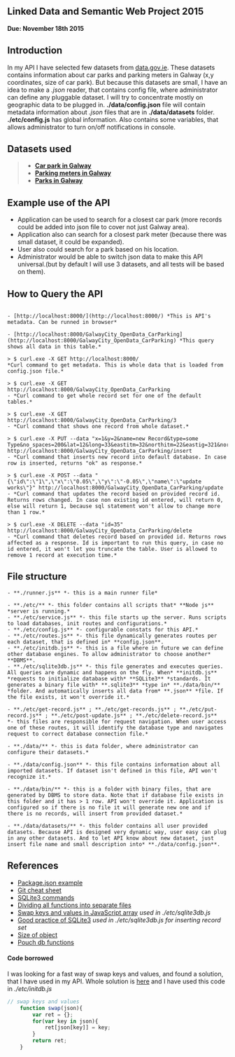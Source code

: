 ## Linked Data and Semantic Web Project 2015

**Due: November 18th 2015**

## Introduction

In my API I have selected few datasets from [data.gov.ie](https://data.gov.ie/data). These datasets contains information about car parks and parking meters in Galway (x,y coordinates, size of car park). But because this datasets are small, I have an idea to make a *.json* reader, that contains config file, where administrator can define any pluggable dataset. I will try to concentrate mostly on geographic data to be plugged in. 
**./data/config.json** file will contain metadata information about *.json* files that are in **./data/datasets** folder.
**./etc/config.js** has global information. Also contains some variables, that allows administrator to turn on/off notifications in console.

## Datasets used

> - [**Car park in Galway**](https://data.gov.ie/dataset/galway-city-car-parking-locations)
> - [**Parking meters in Galway**](https://data.gov.ie/dataset/galway-city-parking-meter-locations)
> - [**Parks in Galway**](https://data.gov.ie/dataset/parks-in-galway-city)

## Example use of the API

- Application can be used to search for a closest car park (more records could be added into json file to cover not just Galway area).
- Application also can search for a closest park meter (because there was small dataset, it could be expanded).
- User also could search for a park based on his location.
- Administrator would be able to switch json data to make this API universal.(but by default I will use 3 datasets, and all tests will be based on them).

## How to Query the API

```text

- [http://localhost:8000/](http://localhost:8000/) *This is API's metadata. Can be runned in browser*

- [http://localhost:8000/GalwayCity_OpenData_CarParking](http://localhost:8000/GalwayCity_OpenData_CarParking) *This query shows all data in this table.*

> $ curl.exe -X GET http://localhost:8000/
*Curl command to get metadata. This is whole data that is loaded from config.json file.*

> $ curl.exe -X GET http://localhost:8000/GalwayCity_OpenData_CarParking
- *Curl command to get whole record set for one of the default tables.*

> $ curl.exe -X GET http://localhost:8000/GalwayCity_OpenData_CarParking/3
- *Curl command that shows one record from whole dataset.*

> $ curl.exe -X PUT --data "x=1&y=2&name=new Record&type=some Type&no_spaces=200&lat=12&long=33&eastitm=32&northitm=22&eastig=321&northig=432" http://localhost:8000/GalwayCity_OpenData_CarParking/insert
- *Curl command that inserts new record into default database. In case row is inserted, returns "ok" as response.*

> $ curl.exe -X POST --data "{\"id\":\"1\",\"x\":\"0.05\",\"y\":\"-0.05\",\"name\":\"update works\"}" http://localhost:8000/GalwayCity_OpenData_CarParking/update
- *Curl command that updates the record based on provided record id. Returns rows changed. In case non existing id entered, will return 0, else will return 1, because sql statement won't allow to change more than 1 row.*

> $ curl.exe -X DELETE --data "id=35" http://localhost:8000/GalwayCity_OpenData_CarParking/delete
- *Curl command that deletes record based on provided id. Returns rows affected as a response. Id is important to run this query, in case no id entered, it won't let you truncate the table. User is allowed to remove 1 record at execution time.*
```


## File structure

```text
- **./runner.js** *- this is a main runner file*

- **./etc/** *- this folder contains all scripts that* **Node js** *server is running.*
- **./etc/service.js** *- this file starts up the server. Runs scripts to load databases, init routes and configurations.*
- **./etc/config.js** *- configurable constats for this API.*
- **./etc/routes.js** *- this file dynamically generates routes per each dataset, that is defined in* **config.json**.
- **./etc/initdb.js** *- this is a file where in future we can define other database engines. To allow administrator to choose another* **DBMS**.
- **./etc/sqlite3db.js** *- this file generates and executes queries. All queries are dynamic and happens on the fly. When* **initdb.js** *requests to initialize database with* **SQLite3** *standards. It generates a binary file with* **.sqlite3** *type in* **./data/bin/** *folder. And automatically inserts all data from* **.json** *file. If the file exists, it won't override it.*

- **./etc/get-record.js** ; **./etc/get-records.js** ; **./etc/put-record.js** ; **./etc/post-update.js** ; **./etc/delete-record.js** 
*- this files are responsible for request navigation. When user access one of these routes, it will identify the database type and navigates request to correct database connection file.*

- **./data/** *- this is data folder, where administrator can configure their datasets.*

- **./data/config.json** *- this file contains information about all imported datasets. If dataset isn't defined in this file, API won't recognize it.*

- **./data/bin/** *- this is a folder with binary files, that are generated by DBMS to store data. Note that if database file exists in this folder and it has > 1 row. API won't override it. Application is configured so if there is no file it will generate new one and if there is no records, will insert from provided dataset.*

- **./data/datasets/** *- this folder contains all user provided datasets. Because API is designed very dynamic way, user easy can plug in any other datasets. And to let API know about new dataset, just insert file name and small description into* **./data/config.json**.
```

## References

- [Package.json example](http://browsenpm.org/package.json)
- [Git cheat sheet](https://training.github.com/kit/downloads/github-git-cheat-sheet.pdf)
- [SQLite3 commands](http://blog.modulus.io/nodejs-and-sqlite)
- [Dividing all functions into separate files](http://stackoverflow.com/questions/5797852/in-node-js-how-do-i-include-functions-from-my-other-files)
- [Swap keys and values in JavaScript array](http://stackoverflow.com/questions/23013573/swap-key-with-value-json) *used in ./etc/sqlite3db.js*
- [Good practice of SQLite3](https://github.com/WebReflection/dblite) *used in ./etc/sqlite3db.js for inserting record set*
- [Size of object](http://vancelucas.com/blog/count-the-number-of-object-keysproperties-in-nodejs/)
- [Pouch db functions](http://pouchdb.com/api.html)

#### Code borrowed

I was looking for a fast way of swap keys and values, and found a solution, that I have used in my API. Whole solution is [here](http://stackoverflow.com/questions/23013573/swap-key-with-value-json) and I have used this code in *./etc/initdb.js*

```js
// swap keys and values
	function swap(json){
		var ret = {};
		for(var key in json){
			ret[json[key]] = key;
		}
		return ret;
	}
```
